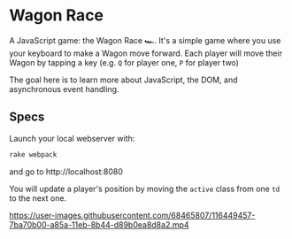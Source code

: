 # Wagon Race
A JavaScript game: the Wagon Race 🏎. It's a simple game where you use your keyboard to make a Wagon move forward. Each player will move their Wagon by tapping a key (e.g. `Q` for player one, `P` for player two)

The goal here is to learn more about JavaScript, the DOM, and asynchronous event handling.

## Specs
Launch your local webserver with:

```bash
rake webpack
```
and go to http://localhost:8080

You will update a player's position by moving the `active` class from one `td` to the next one. 

https://user-images.githubusercontent.com/68465807/116449457-7ba70b00-a85a-11eb-8b44-d89b0ea8d8a2.mp4
